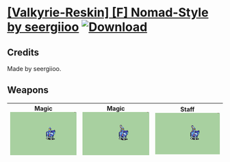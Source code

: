 # [\[Valkyrie-Reskin\] \[F\] Nomad-Style by seergiioo](./) [![Download](https://img.shields.io/badge/Download-%5BValkyrie--Reskin%5D%20%5BF%5D%20Nomad-Style%20by%20seergiioo-red)](https://minhaskamal.github.io/DownGit/#/home?url=https://github.com/Klokinator/FE-Repo/tree/main/Battle%20Animations/Mounted%20-%20Valks,%20MKs,%20Magi/%5BValkyrie-Reskin%5D%20%5BF%5D%20Nomad-Style%20by%20seergiioo)
## Credits

Made by seergiioo.

## Weapons

| <b>Magic</b><br/><img alt="Magic animation" src="./6.%20Magic/Magic.gif"/> | <b>Magic</b><br/><img alt="Magic animation" src="./6.%20Magic%20(Staff)/Magic.gif"/> | <b>Staff</b><br/><img alt="Staff animation" src="./7.%20Staff/Staff.gif"/> |
| :---: | :---: | :---: |

